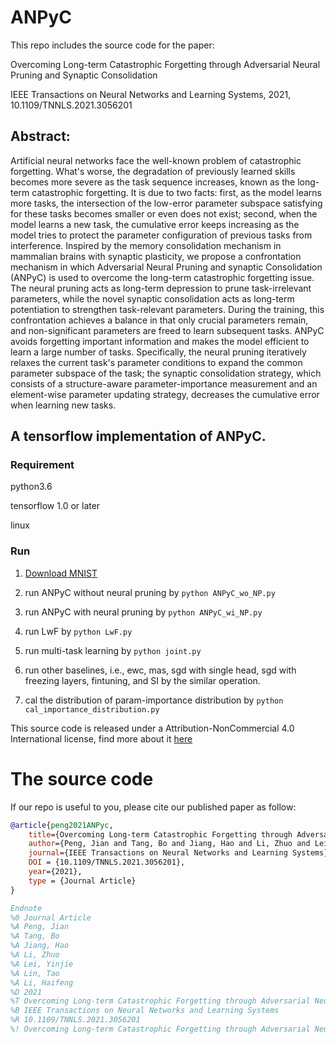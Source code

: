 # ANPyC
This repo includes the source code for the paper:

Overcoming Long-term Catastrophic Forgetting through Adversarial Neural Pruning and Synaptic Consolidation


IEEE Transactions on Neural Networks and Learning Systems, 2021, 10.1109/TNNLS.2021.3056201

## Abstract:
Artificial neural networks face the well-known problem of catastrophic forgetting. What's worse, the degradation of previously learned skills becomes more severe as the task sequence increases, known as the long-term catastrophic forgetting. It is due to two facts: first, as the model learns more tasks, the intersection of the low-error parameter subspace satisfying for these tasks becomes smaller or even does not exist; second, when the model learns a new task, the cumulative error keeps increasing as the model tries to protect the parameter configuration of previous tasks from interference. Inspired by the memory consolidation mechanism in mammalian brains with synaptic plasticity, we propose a confrontation mechanism in which Adversarial Neural Pruning and synaptic Consolidation (ANPyC) is used to overcome the long-term catastrophic forgetting issue. The neural pruning acts as long-term depression to prune task-irrelevant parameters, while the novel synaptic consolidation acts as long-term potentiation to strengthen task-relevant parameters. During the training, this confrontation achieves a balance in that only crucial parameters remain, and non-significant parameters are freed to learn subsequent tasks. ANPyC avoids forgetting important information and makes the model efficient to learn a large number of tasks. Specifically, the neural pruning iteratively relaxes the current task's parameter conditions to expand the common parameter subspace of the task; the synaptic consolidation strategy, which consists of a structure-aware parameter-importance measurement and an element-wise parameter updating strategy, decreases the cumulative error when learning new tasks.


## A tensorflow implementation of ANPyC.

### Requirement

python3.6

tensorflow 1.0 or later

linux

### Run

1. [Download MNIST](http://yann.lecun.com/exdb/mnist/)

2. run ANPyC without neural pruning by `python ANPyC_wo_NP.py`

3. run ANPyC with neural pruning by `python ANPyC_wi_NP.py`

4. run LwF by `python LwF.py`

5. run multi-task learning by `python joint.py`

6. run other baselines, i.e., ewc, mas, sgd with single head, sgd with freezing layers, fintuning, and SI by the similar operation. 

7. cal the distribution of param-importance distribution by `python cal_importance_distribution.py`



This source code is released under a Attribution-NonCommercial 4.0 International license, find more about it [here](https://github.com/GeoX-Lab/ANPyC/blob/main/LICENSE)

# The source code
If our repo is useful to you, please cite our published paper as follow:

```Bibtex
@article{peng2021ANPyc,
    title={Overcoming Long-term Catastrophic Forgetting through Adversarial Neural Pruning and Synaptic Consolidation},
    author={Peng, Jian and Tang, Bo and Jiang, Hao and Li, Zhuo and Lei, Yinjie and Lin, Tao and Li, Haifeng},
    journal={IEEE Transactions on Neural Networks and Learning Systems},
    DOI = {10.1109/TNNLS.2021.3056201},
    year={2021},
    type = {Journal Article}
}

Endnote
%0 Journal Article
%A Peng, Jian
%A Tang, Bo
%A Jiang, Hao
%A Li, Zhuo
%A Lei, Yinjie
%A Lin, Tao
%A Li, Haifeng
%D 2021
%T Overcoming Long-term Catastrophic Forgetting through Adversarial Neural Pruning and Synaptic Consolidation
%B IEEE Transactions on Neural Networks and Learning Systems
%R 10.1109/TNNLS.2021.3056201
%! Overcoming Long-term Catastrophic Forgetting through Adversarial Neural Pruning and Synaptic Consolidation
